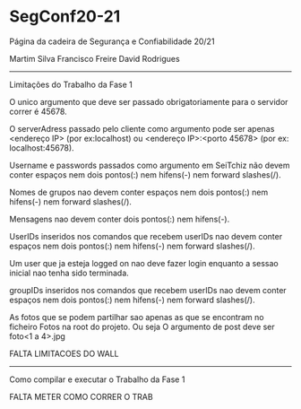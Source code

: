 # SegConf20-21
Página da cadeira de Segurança e Confiabilidade 20/21 

Martim Silva 
Francisco Freire
David Rodrigues

----------------------
Limitações do Trabalho da Fase 1

O unico argumento que deve ser passado obrigatoriamente para o servidor correr é 45678.

O serverAdress passado pelo cliente como argumento pode ser apenas <endereço IP> (por ex:localhost) ou <endereço IP>:<porto 45678> (por ex: localhost:45678).

Username e passwords passados como argumento em SeiTchiz não devem conter espaços nem dois pontos(:) nem hifens(-) nem forward slashes(/).

Nomes de grupos nao devem conter espaços nem dois pontos(:) nem hifens(-) nem forward slashes(/).

Mensagens nao devem conter dois pontos(:) nem hifens(-).

UserIDs inseridos nos comandos que recebem userIDs nao devem conter espaços nem dois pontos(:) nem hifens(-) nem forward slashes(/).

Um user que ja esteja logged on nao deve fazer login enquanto a sessao inicial nao tenha sido terminada.

groupIDs inseridos nos comandos que recebem userIDs nao devem conter espaços nem dois pontos(:) nem hifens(-) nem forward slashes(/).

As fotos que se podem partilhar sao apenas as que se encontram no ficheiro Fotos na root do projeto.
Ou seja O argumento <photo> de post deve ser foto<1 a 4>.jpg

FALTA LIMITACOES DO WALL

----------------------
Como compilar e executar o Trabalho da Fase 1

FALTA METER COMO CORRER O TRAB

